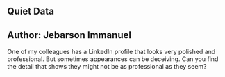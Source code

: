 ## Quiet Data
Author: Jebarson Immanuel
---
One of my colleagues has a LinkedIn profile that looks very polished and professional. But sometimes appearances can be deceiving. Can you find the detail that shows they might not be as professional as they seem?
